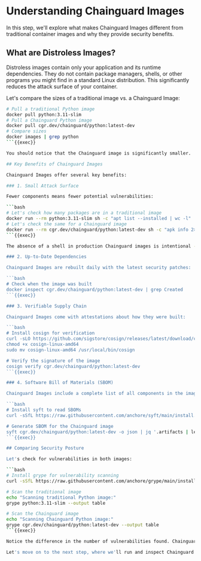 # Understanding Chainguard Images

In this step, we'll explore what makes Chainguard Images different from traditional container images and why they provide security benefits.

## What are Distroless Images?

Distroless images contain only your application and its runtime dependencies. They do not contain package managers, shells, or other programs you might find in a standard Linux distribution. This significantly reduces the attack surface of your container.

Let's compare the sizes of a traditional image vs. a Chainguard Image:

```bash
# Pull a traditional Python image
docker pull python:3.11-slim
# Pull a Chainguard Python image
docker pull cgr.dev/chainguard/python:latest-dev
# Compare sizes
docker images | grep python
```{{exec}}

You should notice that the Chainguard image is significantly smaller.

## Key Benefits of Chainguard Images

Chainguard Images offer several key benefits:

### 1. Small Attack Surface

Fewer components means fewer potential vulnerabilities:

```bash
# Let's check how many packages are in a traditional image
docker run --rm python:3.11-slim sh -c "apt list --installed | wc -l"
# Let's check the same for a Chainguard image
docker run --rm cgr.dev/chainguard/python:latest-dev sh -c "apk info 2>/dev/null | wc -l" || echo "Shell not available - that's the point!"
```{{exec}}

The absence of a shell in production Chainguard images is intentional - no shell means attackers can't execute shell commands if they compromise your application.

### 2. Up-to-Date Dependencies

Chainguard Images are rebuilt daily with the latest security patches:

```bash
# Check when the image was built
docker inspect cgr.dev/chainguard/python:latest-dev | grep Created
```{{exec}}

### 3. Verifiable Supply Chain

Chainguard Images come with attestations about how they were built:

```bash
# Install cosign for verification
curl -sLO https://github.com/sigstore/cosign/releases/latest/download/cosign-linux-amd64
chmod +x cosign-linux-amd64
sudo mv cosign-linux-amd64 /usr/local/bin/cosign

# Verify the signature of the image
cosign verify cgr.dev/chainguard/python:latest-dev
```{{exec}}

### 4. Software Bill of Materials (SBOM)

Chainguard Images include a complete list of all components in the image:

```bash
# Install syft to read SBOMs
curl -sSfL https://raw.githubusercontent.com/anchore/syft/main/install.sh | sh -s -- -b /usr/local/bin

# Generate SBOM for the Chainguard image
syft cgr.dev/chainguard/python:latest-dev -o json | jq '.artifacts | length'
```{{exec}}

## Comparing Security Posture

Let's check for vulnerabilities in both images:

```bash
# Install grype for vulnerability scanning
curl -sSfL https://raw.githubusercontent.com/anchore/grype/main/install.sh | sh -s -- -b /usr/local/bin

# Scan the traditional image
echo "Scanning traditional Python image:"
grype python:3.11-slim --output table 

# Scan the Chainguard image
echo "Scanning Chainguard Python image:"
grype cgr.dev/chainguard/python:latest-dev --output table
```{{exec}}

Notice the difference in the number of vulnerabilities found. Chainguard Images are designed to have minimal or zero known vulnerabilities.

Let's move on to the next step, where we'll run and inspect Chainguard Images in more detail.